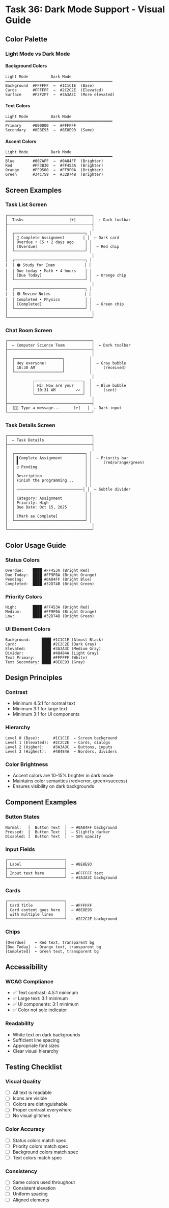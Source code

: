 # Task 36: Dark Mode Support - Visual Guide

## Color Palette

### Light Mode vs Dark Mode

#### Background Colors
```
Light Mode          Dark Mode
━━━━━━━━━━━━━━━━━━━━━━━━━━━━━━━━━━━━━━━━━━━━━━━
Background  #FFFFFF  →  #1C1C1E  (Base)
Cards       #FFFFFF  →  #2C2C2E  (Elevated)
Surface     #F2F2F7  →  #3A3A3C  (More elevated)
```

#### Text Colors
```
Light Mode          Dark Mode
━━━━━━━━━━━━━━━━━━━━━━━━━━━━━━━━━━━━━━━━━━━━━━━
Primary     #000000  →  #FFFFFF
Secondary   #8E8E93  →  #8E8E93  (Same)
```

#### Accent Colors
```
Light Mode          Dark Mode
━━━━━━━━━━━━━━━━━━━━━━━━━━━━━━━━━━━━━━━━━━━━━━━
Blue        #007AFF  →  #0A84FF  (Brighter)
Red         #FF3B30  →  #FF453A  (Brighter)
Orange      #FF9500  →  #FF9F0A  (Brighter)
Green       #34C759  →  #32D74B  (Brighter)
```

## Screen Examples

### Task List Screen

```
┌─────────────────────────────────────┐
│  Tasks                    [+]       │  ← Dark toolbar
├─────────────────────────────────────┤
│                                     │
│  ┌───────────────────────────────┐ │
│  │ 🔴 Complete Assignment        │ │  ← Dark card
│  │ Overdue • CS • 2 days ago     │ │
│  │ [Overdue]                     │ │  ← Red chip
│  └───────────────────────────────┘ │
│                                     │
│  ┌───────────────────────────────┐ │
│  │ 🟠 Study for Exam             │ │
│  │ Due today • Math • 4 hours    │ │
│  │ [Due Today]                   │ │  ← Orange chip
│  └───────────────────────────────┘ │
│                                     │
│  ┌───────────────────────────────┐ │
│  │ 🟢 Review Notes               │ │
│  │ Completed • Physics           │ │
│  │ [Completed]                   │ │  ← Green chip
│  └───────────────────────────────┘ │
│                                     │
└─────────────────────────────────────┘
```

### Chat Room Screen
```
┌─────────────────────────────────────┐
│  ← Computer Science Team            │  ← Dark toolbar
├─────────────────────────────────────┤
│                                     │
│  ┌─────────────────────┐           │
│  │ Hey everyone!       │           │  ← Gray bubble
│  │ 10:30 AM            │           │     (received)
│  └─────────────────────┘           │
│                                     │
│           ┌─────────────────────┐  │
│           │ Hi! How are you?    │  │  ← Blue bubble
│           │ 10:31 AM         ✓✓ │  │     (sent)
│           └─────────────────────┘  │
│                                     │
├─────────────────────────────────────┤
│  [📎] Type a message...      [➤]   │  ← Dark input
└─────────────────────────────────────┘
```

### Task Details Screen
```
┌─────────────────────────────────────┐
│  ← Task Details                     │
├─────────────────────────────────────┤
│                                     │
│  ┌───────────────────────────────┐ │
│  │ ▌Complete Assignment          │ │  ← Priority bar
│  │ ▌                             │ │     (red/orange/green)
│  │ ○ Pending                     │ │
│  │                               │ │
│  │ Description                   │ │
│  │ Finish the programming...     │ │
│  │                               │ │
│  │ ─────────────────────────────│ │  ← Subtle divider
│  │                               │ │
│  │ Category: Assignment          │ │
│  │ Priority: High                │ │
│  │ Due Date: Oct 15, 2025        │ │
│  │                               │ │
│  │ [Mark as Complete]            │ │
│  └───────────────────────────────┘ │
│                                     │
└─────────────────────────────────────┘
```

## Color Usage Guide

### Status Colors
```
Overdue:    ████ #FF453A (Bright Red)
Due Today:  ████ #FF9F0A (Bright Orange)
Pending:    ████ #0A84FF (Bright Blue)
Completed:  ████ #32D74B (Bright Green)
```

### Priority Colors
```
High:       ████ #FF453A (Bright Red)
Medium:     ████ #FF9F0A (Bright Orange)
Low:        ████ #32D74B (Bright Green)
```

### UI Element Colors
```
Background:     ████ #1C1C1E (Almost Black)
Card:           ████ #2C2C2E (Dark Gray)
Elevated:       ████ #3A3A3C (Medium Gray)
Divider:        ████ #48484A (Light Gray)
Text Primary:   ████ #FFFFFF (White)
Text Secondary: ████ #8E8E93 (Gray)
```

## Design Principles

### Contrast
- Minimum 4.5:1 for normal text
- Minimum 3:1 for large text
- Minimum 3:1 for UI components

### Hierarchy
```
Level 0 (Base):      #1C1C1E  ← Screen background
Level 1 (Elevated):  #2C2C2E  ← Cards, dialogs
Level 2 (Higher):    #3A3A3C  ← Buttons, inputs
Level 3 (Highest):   #48484A  ← Borders, dividers
```

### Color Brightness
- Accent colors are 10-15% brighter in dark mode
- Maintains color semantics (red=error, green=success)
- Ensures visibility on dark backgrounds

## Component Examples

### Button States
```
Normal:   [  Button Text  ]  ← #0A84FF background
Pressed:  [  Button Text  ]  ← Slightly darker
Disabled: [  Button Text  ]  ← 50% opacity
```

### Input Fields
```
┌─────────────────────────┐
│ Label                   │  ← #8E8E93
├─────────────────────────┤
│ Input text here         │  ← #FFFFFF text
└─────────────────────────┘  ← #3A3A3C background
```

### Cards
```
┌─────────────────────────┐
│ Card Title              │  ← #FFFFFF
│ Card content goes here  │  ← #8E8E93
│ with multiple lines     │
└─────────────────────────┘  ← #2C2C2E background
```

### Chips
```
[Overdue]    ← Red text, transparent bg
[Due Today]  ← Orange text, transparent bg
[Completed]  ← Green text, transparent bg
```

## Accessibility

### WCAG Compliance
- ✅ Text contrast: 4.5:1 minimum
- ✅ Large text: 3:1 minimum
- ✅ UI components: 3:1 minimum
- ✅ Color not sole indicator

### Readability
- White text on dark backgrounds
- Sufficient line spacing
- Appropriate font sizes
- Clear visual hierarchy

## Testing Checklist

### Visual Quality
- [ ] All text is readable
- [ ] Icons are visible
- [ ] Colors are distinguishable
- [ ] Proper contrast everywhere
- [ ] No visual glitches

### Color Accuracy
- [ ] Status colors match spec
- [ ] Priority colors match spec
- [ ] Background colors match spec
- [ ] Text colors match spec

### Consistency
- [ ] Same colors used throughout
- [ ] Consistent elevation
- [ ] Uniform spacing
- [ ] Aligned elements
